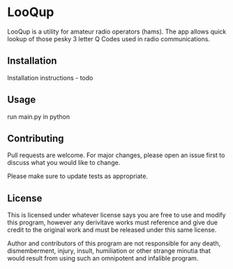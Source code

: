 # LooQup

LooQup is a utility for amateur radio operators (hams).
The app allows quick lookup of those pesky 3 letter Q Codes used in radio communications.

## Installation

Installation instructions - todo

## Usage

run main.py in python


## Contributing

Pull requests are welcome. For major changes, please open an issue first
to discuss what you would like to change.

Please make sure to update tests as appropriate.

## License

This is licensed under whatever license says you are free to use and modify this program, however any derivitave works must reference and give due credit to the original work and must be released under this same license.

Author and contributors of this program are not responsible for any death, dismemberment, injury, insult, humiliation or other strange minutia that would result from using such an omnipotent and infalible program.
